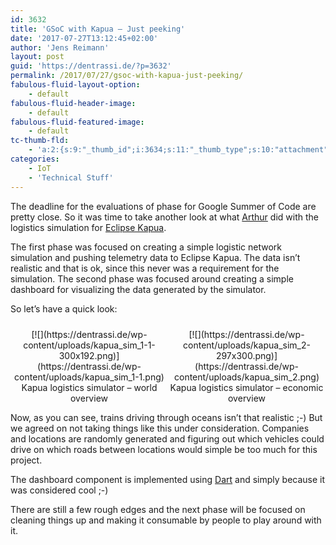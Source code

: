 ```yaml
---
id: 3632
title: 'GSoC with Kapua – Just peeking'
date: '2017-07-27T13:12:45+02:00'
author: 'Jens Reimann'
layout: post
guid: 'https://dentrassi.de/?p=3632'
permalink: /2017/07/27/gsoc-with-kapua-just-peeking/
fabulous-fluid-layout-option:
    - default
fabulous-fluid-header-image:
    - default
fabulous-fluid-featured-image:
    - default
tc-thumb-fld:
    - 'a:2:{s:9:"_thumb_id";i:3634;s:11:"_thumb_type";s:10:"attachment";}'
categories:
    - IoT
    - 'Technical Stuff'
---
```


The deadline for the evaluations of phase for Google Summer of Code are pretty close. So it was time to take another look at what [Arthur](https://github.com/arthurdeschamps) did with the logistics simulation for [Eclipse Kapua](https://www.eclipse.org/kapua/).

The first phase was focused on creating a simple logistic network simulation and pushing telemetry data to Eclipse Kapua. The data isn’t realistic and that is ok, since this never was a requirement for the simulation. The second phase was focused around creating a simple dashboard for visualizing the data generated by the simulator.

So let’s have a quick look:

 <style>
			#gallery-4 {
				margin: auto;
			}
			#gallery-4 .gallery-item {
				float: left;
				margin-top: 10px;
				text-align: center;
				width: 50%;
			}
			#gallery-4 img {
				border: 2px solid #cfcfcf;
			}
			#gallery-4 .gallery-caption {
				margin-left: 0;
			}
			/* see gallery_shortcode() in wp-includes/media.php */
		</style><div class="gallery galleryid-3632 gallery-columns-2 gallery-size-medium" id="gallery-4"><dl class="gallery-item"> <dt class="gallery-icon landscape"> [![](https://dentrassi.de/wp-content/uploads/kapua_sim_1-1-300x192.png)](https://dentrassi.de/wp-content/uploads/kapua_sim_1-1.png) </dt> <dd class="wp-caption-text gallery-caption" id="gallery-4-3633"> Kapua logistics simulator – world overview </dd></dl><dl class="gallery-item"> <dt class="gallery-icon portrait"> [![](https://dentrassi.de/wp-content/uploads/kapua_sim_2-297x300.png)](https://dentrassi.de/wp-content/uploads/kapua_sim_2.png) </dt> <dd class="wp-caption-text gallery-caption" id="gallery-4-3634"> Kapua logistics simulator – economic overview </dd></dl>  
 </div>Now, as you can see, trains driving through oceans isn’t that realistic ;-) But we agreed on not taking things like this under consideration. Companies and locations are  
randomly generated and figuring out which vehicles could drive on which roads between locations would simple be too much for this project.

The dashboard component is implemented using [Dart](https://www.dartlang.org/) and simply because it was considered cool ;-)

There are still a few rough edges and the next phase will be focused on cleaning things up and making it consumable by people to play around with it.